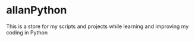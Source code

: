# allanPython
This is a store for my scripts and projects while learning and improving my coding in Python

